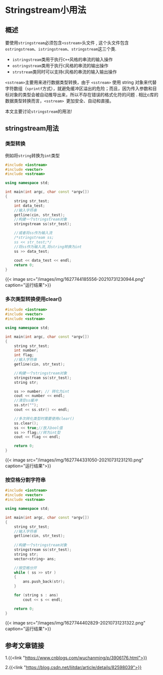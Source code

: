 # Stringstream小用法


## 概述

要使用`stringstream`必须包含`<sstream>`头文件 , 这个头文件包含`ostringstream`、`istringstream`、`stringstream`这三个类.

- `istringstream`类用于执行`C++`风格的串流的输入操作
- `ostringstream`类用于执行`C`风格的串流的输出操作
- `strstream`类同时可以支持`C`风格的串流的输入输出操作

`<sstream>`主要用来进行数据类型转换，由于 `<sstream>` 使用 string 对象来代替字符数组（`sprintf`方式），就避免缓冲区溢出的危险；而且，因为传入参数和目标对象的类型会被自动推导出来，所以不存在错误的格式化符的问题 . 相比c库的数据类型转换而言，`<sstream> `更加安全、自动和直接。

本文主要讨论`stringstream`的用法!

## stringstream用法

### 类型转换

例如将`string`转换为`int`类型

```cpp
#include <iostream>
#include <vector>
#include <sstream>

using namespace std;

int main(int argc, char const *argv[])
{
	string str_test;
	int data_test;
	//输入字符串
	getline(cin, str_test);
	//构建一个stringstream对象
	stringstream ss(str_test);

	//或者将ss作为输入流
	/*stringstream ss;
	ss << str_test;*/
	//将ss作为输入流,将string转换为int
	ss >> data_test;
	
	cout << data_test << endl;
	return 0;
}
```

{{< image src="/images/img/1627744185556-20210731230944.png" caption="运行结果">}}

### 多次类型转换使用clear()

```cpp
#include <iostream>
#include <vector>
#include <sstream>

using namespace std;

int main(int argc, char const *argv[])
{
	string str_test;
	int number;
	int flag;
	//输入字符串
	getline(cin, str_test);

	//构建一个stringstream对象
	stringstream ss(str_test);
	string str;

	ss >> number; // 转化为int
	cout << number << endl;
	//清空ss缓冲
	ss.str("");
	cout << ss.str() << endl;

	//多次转化类型时需要使用clear()
	ss.clear();
	ss << true;//放入bool值
	ss >> flag;//转为int型
	cout << flag << endl;

	return 0;
}
```

{{< image src="/images/img/1627744331050-20210731231210.png" caption="运行结果">}}

### 按空格分割字符串

```cpp
#include <iostream>
#include <vector>
#include <sstream>

using namespace std;

int main(int argc, char const *argv[])
{
	string str_test;
	//输入字符串
	getline(cin, str_test);
	
	//构建一个stringstream对象
	stringstream ss(str_test);
	string str;
	vector<string> ans;

	//按空格分开
	while ( ss >> str )
	{
		ans.push_back(str);
	}

	for (string s : ans)
		cout << s << endl;

	return 0;
}
```

{{< image src="/images/img/1627744402829-20210731231322.png" caption="运行结果">}}

## 参考文章链接

1.{{<link "https://www.cnblogs.com/wuchanming/p/3906176.html">}}

2.{{<link "https://blog.csdn.net/liitdar/article/details/82598039">}}
